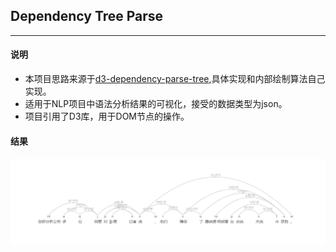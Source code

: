 ## Dependency Tree Parse

---

#### 说明

- 本项目思路来源于[d3-dependency-parse-tree](https://github.com/sobhe/dependency-parse-tree),具体实现和内部绘制算法自己实现。
- 适用于NLP项目中语法分析结果的可视化，接受的数据类型为json。
- 项目引用了D3库，用于DOM节点的操作。

#### 结果
![dependency-tree](https://github.com/imyeego/dependency-tree/blob/master/dependency_tree.png)
